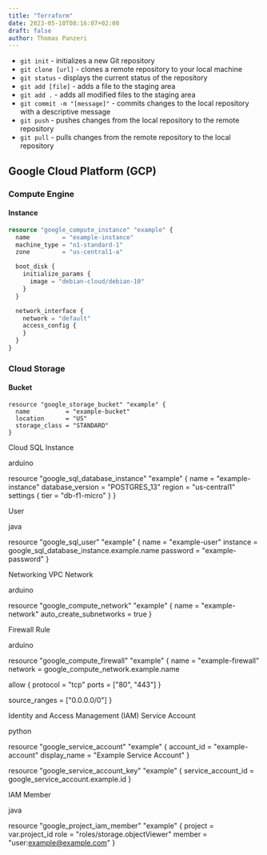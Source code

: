 ```yaml
---
title: "Terraform"
date: 2023-05-10T08:16:07+02:00
draft: false
author: Thomas Panzeri
---
```


* `git init` - initializes a new Git repository
* `git clone [url]` - clones a remote repository to your local machine
* `git status` - displays the current status of the repository
* `git add [file]` - adds a file to the staging area
* `git add .` - adds all modified files to the staging area
* `git commit -m "[message]"` - commits changes to the local repository with a descriptive message
* `git push` - pushes changes from the local repository to the remote repository
* `git pull` - pulls changes from the remote repository to the local repository

## Google Cloud Platform (GCP)

### Compute Engine

#### Instance

```terraform
resource "google_compute_instance" "example" {
  name         = "example-instance"
  machine_type = "n1-standard-1"
  zone         = "us-central1-a"

  boot_disk {
    initialize_params {
      image = "debian-cloud/debian-10"
    }
  }

  network_interface {
    network = "default"
    access_config {
    }
  }
}
```

### Cloud Storage

#### Bucket

```
resource "google_storage_bucket" "example" {
  name          = "example-bucket"
  location      = "US"
  storage_class = "STANDARD"
}
```

Cloud SQL
Instance

arduino

resource "google_sql_database_instance" "example" {
  name             = "example-instance"
  database_version = "POSTGRES_13"
  region           = "us-central1"
  settings {
    tier = "db-f1-micro"
  }
}

User

java

resource "google_sql_user" "example" {
  name     = "example-user"
  instance = google_sql_database_instance.example.name
  password = "example-password"
}

Networking
VPC Network

arduino

resource "google_compute_network" "example" {
  name                    = "example-network"
  auto_create_subnetworks = true
}

Firewall Rule

arduino

resource "google_compute_firewall" "example" {
  name    = "example-firewall"
  network = google_compute_network.example.name

  allow {
    protocol = "tcp"
    ports    = ["80", "443"]
  }

  source_ranges = ["0.0.0.0/0"]
}

Identity and Access Management (IAM)
Service Account

python

resource "google_service_account" "example" {
  account_id = "example-account"
  display_name = "Example Service Account"
}

resource "google_service_account_key" "example" {
  service_account_id = google_service_account.example.id
}

IAM Member

java

resource "google_project_iam_member" "example" {
  project = var.project_id
  role    = "roles/storage.objectViewer"
  member  = "user:example@example.com"
}

